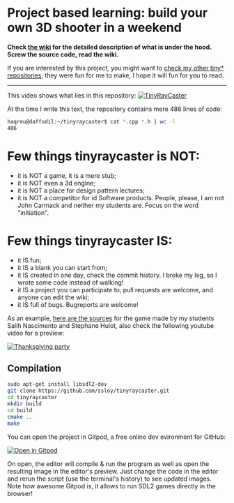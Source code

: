 # Project based learning: build your own 3D shooter in a weekend

**Check [the wiki](https://github.com/ssloy/tinyraycaster/wiki) for the detailed description of what is under the hood. Screw the source code, read the wiki.**

If you are interested by this project, you might want to [check my other tiny* repositories](https://github.com/ssloy), they were fun for me to make, I hope it will fun for you to read.

***

This video shows what lies in this repository:
[![TinyRayCaster](https://raw.githubusercontent.com/ssloy/tinyraycaster/master/doc/017.png)](https://youtu.be/zPIVTqVilCM)

At the time I write this text, the repository contains mere 486 lines of code:

```sh
haqreu@daffodil:~/tinyraycaster$ cat *.cpp *.h | wc -l
486
```

# Few things tinyraycaster is NOT:
* it is NOT a game, it is a mere stub;
* it is NOT even a 3d engine;
* it is NOT a place for design pattern lectures;
* it is NOT a competitor for id Software products. People, please, I am not John Carmack and neither my students are. Focus on the word "initiation".

# Few things tinyraycaster IS:
* it IS fun;
* it IS a blank you can start from;
* it IS created in one day, check the commit history. I broke my leg, so I wrote some code instead of walking!
* it IS a project you can participate to, pull requests are welcome, and anyone can edit the wiki;
* it IS full of bugs. Bugreports are welcome!

As an example, [here are the sources](https://github.com/stephane-hulot/thanksgiving-party) for the game made by my students Salih Nascimento and Stephane Hulot, also check the following youtube video for a preview:

[![Thanksgiving party](https://img.youtube.com/vi/Ekomnk1eNFU/0.jpg)](https://www.youtube.com/watch?v=Ekomnk1eNFU)

## Compilation
```sh
sudo apt-get install libsdl2-dev
git clone https://github.com/ssloy/tinyraycaster.git
cd tinyraycaster
mkdir build
cd build
cmake ..
make
```

You can open the project in Gitpod, a free online dev evironment for GitHub:

[![Open in Gitpod](https://gitpod.io/button/open-in-gitpod.svg)](https://gitpod.io/#https://github.com/ssloy/tinyraycaster)


On open, the editor will compile & run the program as well as open the resulting image in the editor's preview.
Just change the code in the editor and rerun the script (use the terminal's history) to see updated images.
Note how awesome Gitpod is, it allows to run SDL2 games directly in the browser!
